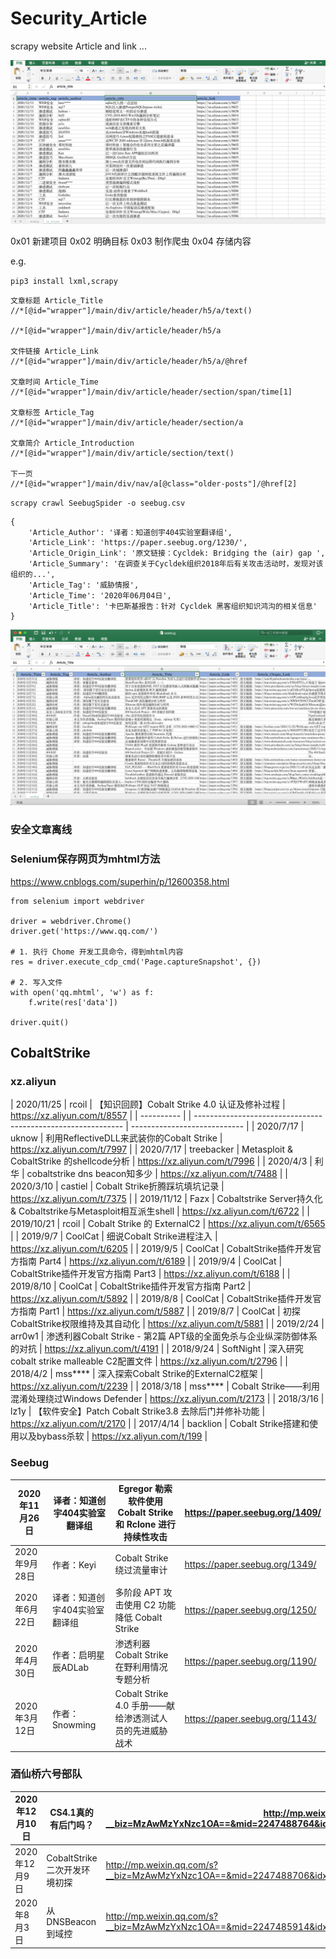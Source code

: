 # Security_Article
scrapy website Article and link ...

![](./images/xz_aliyun.png)

0x01 新建项目
0x02 明确目标
0x03 制作爬虫
0x04 存储内容

e.g.

`pip3 install lxml,scrapy`

```
文章标题 Article_Title
//*[@id="wrapper"]/main/div/article/header/h5/a/text()

//*[@id="wrapper"]/main/div/article/header/h5/a

文件链接 Article_Link
//*[@id="wrapper"]/main/div/article/header/h5/a/@href

文章时间 Article_Time
//*[@id="wrapper"]/main/div/article/header/section/span/time[1]

文章标签 Article_Tag
//*[@id="wrapper"]/main/div/article/header/section/a

文章简介 Article_Introduction
//*[@id="wrapper"]/main/div/article/section/text()

下一页
//*[@id="wrapper"]/main/div/nav/a[@class="older-posts"]/@href[2]
```

`scrapy crawl SeebugSpider -o seebug.csv`

```
{
	'Article_Author': '译者：知道创宇404实验室翻译组',
	'Article_Link': 'https://paper.seebug.org/1230/',
	'Article_Origin_Link': '原文链接：Cycldek: Bridging the (air) gap ',
	'Article_Summary': '在调查关于Cycldek组织2018年后有关攻击活动时，发现对该组织的...',
	'Article_Tag': '威胁情报',
	'Article_Time': '2020年06月04日',
	'Article_Title': '卡巴斯基报告：针对 Cycldek 黑客组织知识鸿沟的相关信息'
}
```
![](./images/seebug.png)

### 安全文章离线

### Selenium保存网页为mhtml方法

https://www.cnblogs.com/superhin/p/12600358.html

```
from selenium import webdriver

driver = webdriver.Chrome()
driver.get('https://www.qq.com/')

# 1. 执行 Chome 开发工具命令，得到mhtml内容
res = driver.execute_cdp_cmd('Page.captureSnapshot', {})

# 2. 写入文件
with open('qq.mhtml', 'w') as f:
    f.write(res['data'])

driver.quit()
```

## CobaltStrike

### xz.aliyun

| 2020/11/25 | rcoil      | 【知识回顾】Cobalt Strike 4.0 认证及修补过程                 | https://xz.aliyun.com/t/8557 |
| ---------- |  | ------------------------------------------------------------ | ---------------------------- |
| 2020/7/17  | uknow      | 利用ReflectiveDLL来武装你的Cobalt Strike                     | https://xz.aliyun.com/t/7997 |
| 2020/7/17  | treebacker | Metasploit &  CobaltStrike 的shellcode分析                   | https://xz.aliyun.com/t/7996 |
| 2020/4/3   | 利华       | cobaltstrike dns beacon知多少                                | https://xz.aliyun.com/t/7488 |
| 2020/3/10  | castiel    | Cobalt Strike折腾踩坑填坑记录                                | https://xz.aliyun.com/t/7375 |
| 2019/11/12 | Fazx       | Cobaltstrike Server持久化 & Cobaltstrike与Metasploit相互派生shell | https://xz.aliyun.com/t/6722 |
| 2019/10/21 | rcoil      | Cobalt Strike 的 ExternalC2                                  | https://xz.aliyun.com/t/6565 |
| 2019/9/7   | CoolCat    | 细说Cobalt Strike进程注入                                    | https://xz.aliyun.com/t/6205 |
| 2019/9/5   | CoolCat    | CobaltStrike插件开发官方指南 Part4                           | https://xz.aliyun.com/t/6189 |
| 2019/9/4   | CoolCat    | CobaltStrike插件开发官方指南 Part3                           | https://xz.aliyun.com/t/6188 |
| 2019/8/10  | CoolCat    | CobaltStrike插件开发官方指南 Part2                           | https://xz.aliyun.com/t/5892 |
| 2019/8/8   | CoolCat    | CobaltStrike插件开发官方指南 Part1                           | https://xz.aliyun.com/t/5887 |
| 2019/8/7   | CoolCat    | 初探CobaltStrike权限维持及其自动化                           | https://xz.aliyun.com/t/5881 |
| 2019/2/24  | arr0w1     | 渗透利器Cobalt Strike - 第2篇 APT级的全面免杀与企业纵深防御体系的对抗 | https://xz.aliyun.com/t/4191 |
| 2018/9/24  | SoftNight  | 深入研究cobalt strike malleable C2配置文件                   | https://xz.aliyun.com/t/2796 |
| 2018/4/2   | mss****    | 深入探索Cobalt Strike的ExternalC2框架                        | https://xz.aliyun.com/t/2239 |
| 2018/3/18  | mss****    | Cobalt Strike——利用混淆处理绕过Windows Defender              | https://xz.aliyun.com/t/2173 |
| 2018/3/16  | lz1y       | 【软件安全】Patch Cobalt Strike3.8 去除后门并修补功能        | https://xz.aliyun.com/t/2170 |
| 2017/4/14  | backlion   | Cobalt Strike搭建和使用以及bybass杀软                        | https://xz.aliyun.com/t/199  |



### Seebug


| 2020年11月26日 | 译者：知道创宇404实验室翻译组 | Egregor 勒索软件使用 Cobalt Strike 和  Rclone 进行持续性攻击 | https://paper.seebug.org/1409/ |
| -------------- | ----------------------------- | ------------------------------------------------------------ | ------------------------------ |
| 2020年9月28日  | 作者：Keyi                    | Cobalt Strike 绕过流量审计                                   | https://paper.seebug.org/1349/ |
| 2020年6月22日  | 译者：知道创宇404实验室翻译组 | 多阶段 APT 攻击使用 C2 功能降低 Cobalt Strike                | https://paper.seebug.org/1250/ |
| 2020年4月30日  | 作者：启明星辰ADLab           | 渗透利器 Cobalt Strike 在野利用情况专题分析                  | https://paper.seebug.org/1190/ |
| 2020年3月12日  | 作者： Snowming               | Cobalt Strike 4.0 手册——献给渗透测试人员的先进威胁战术       | https://paper.seebug.org/1143/ |



### 酒仙桥六号部队

| 2020年12月10日 | CS4.1真的有后门吗？          | http://mp.weixin.qq.com/s?__biz=MzAwMzYxNzc1OA==&mid=2247488764&idx=1&sn=f22aa97f29bc1859abc99927cae8b8d4 |
| -------------- | ---------------------------- | ------------------------------------------------------------ |
| 2020年12月9日  | CobaltStrike二次开发环境初探 | http://mp.weixin.qq.com/s?__biz=MzAwMzYxNzc1OA==&mid=2247488706&idx=1&sn=83474fa317248dee4aef37444c50d154 |
| 2020年8月3日 | 从DNSBeacon到域控 | http://mp.weixin.qq.com/s?__biz=MzAwMzYxNzc1OA==&mid=2247485914&idx=1&sn=95a424874d8bbc656bb5a067198e4227 |





